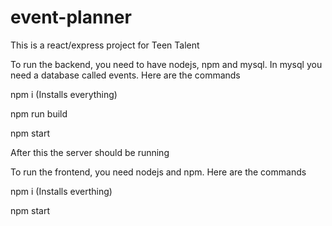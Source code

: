﻿# event-planner
This is a react/express project for Teen Talent

To run the backend, you need to have nodejs, npm and mysql. In mysql you need a database called events.
Here are the commands

npm i (Installs everything)

npm run build

npm start

After this the server should be running

To run the frontend, you need nodejs and npm. Here are the commands

npm i (Installs everthing)

npm start
